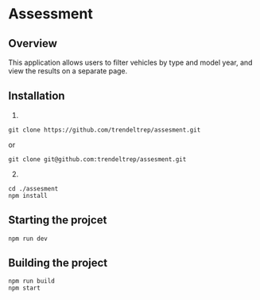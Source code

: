 # Assessment

## Overview
This application allows users to filter vehicles by type and model year, and view the results on a separate page.

## Installation
1.
```
git clone https://github.com/trendeltrep/assesment.git
```
or 
```
git clone git@github.com:trendeltrep/assesment.git
```
2.
```
cd ./assesment
npm install
```

## Starting the projcet
```
npm run dev
```

## Building the project
```
npm run build
npm start
```
